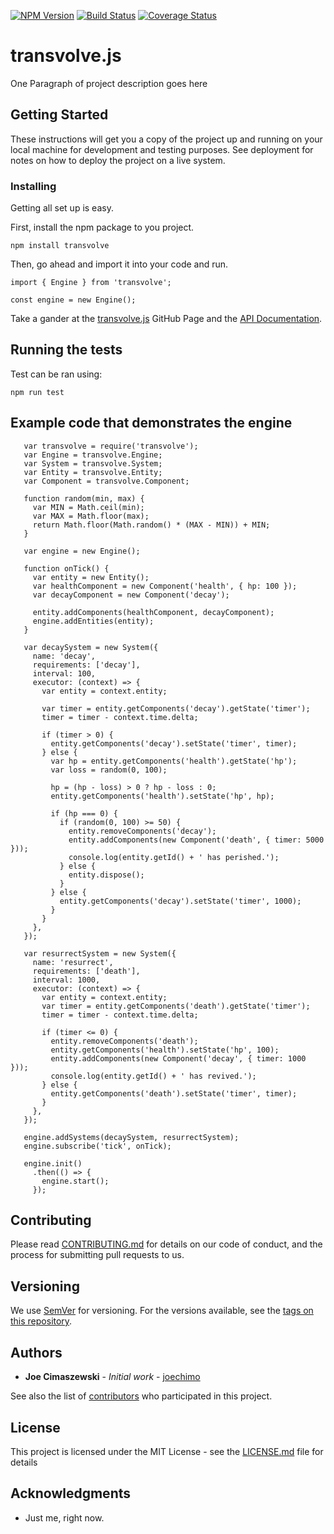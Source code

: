 [![NPM Version](https://badge.fury.io/js/transvolve.svg)](https://npmjs.org/packages/transvolve) [![Build Status](https://travis-ci.org/joechimo/transvolve.svg?branch=master)](https://travis-is.org/joechimo/transvolve) [![Coverage Status](https://coveralls.io/repos/github/joechimo/transvolve/badge.svg?branch=master)](https://coveralls.io/github/joechimo/transvolve)

# transvolve.js

One Paragraph of project description goes here

## Getting Started

These instructions will get you a copy of the project up and running on your local machine for development and testing purposes. See deployment for notes on how to deploy the project on a live system.

### Installing

Getting all set up is easy.

First, install the npm package to you project.

```
npm install transvolve
```

Then, go ahead and import it into your code and run.

```
import { Engine } from 'transvolve';

const engine = new Engine();
```

Take a gander at the [transvolve.js](https://joechimo.github.io/transvolve/) GitHub Page and the [API Documentation](https://joechimo.github.io/transvolve/docs/).

## Running the tests

Test can be ran using:

```
npm run test
```

## Example code that demonstrates the engine

```
   var transvolve = require('transvolve');
   var Engine = transvolve.Engine;
   var System = transvolve.System;
   var Entity = transvolve.Entity;
   var Component = transvolve.Component;
   
   function random(min, max) {
     var MIN = Math.ceil(min);
     var MAX = Math.floor(max);
     return Math.floor(Math.random() * (MAX - MIN)) + MIN;
   }
   
   var engine = new Engine();
   
   function onTick() {
     var entity = new Entity();
     var healthComponent = new Component('health', { hp: 100 });
     var decayComponent = new Component('decay');
   
     entity.addComponents(healthComponent, decayComponent);
     engine.addEntities(entity);
   }
   
   var decaySystem = new System({
     name: 'decay',
     requirements: ['decay'],
     interval: 100,
     executor: (context) => {
       var entity = context.entity;
   
       var timer = entity.getComponents('decay').getState('timer');
       timer = timer - context.time.delta;
   
       if (timer > 0) {
         entity.getComponents('decay').setState('timer', timer);
       } else {
         var hp = entity.getComponents('health').getState('hp');
         var loss = random(0, 100);
   
         hp = (hp - loss) > 0 ? hp - loss : 0;
         entity.getComponents('health').setState('hp', hp);
   
         if (hp === 0) {
           if (random(0, 100) >= 50) {
             entity.removeComponents('decay');
             entity.addComponents(new Component('death', { timer: 5000 }));
             console.log(entity.getId() + ' has perished.');
           } else {
             entity.dispose();
           }
         } else {
           entity.getComponents('decay').setState('timer', 1000);
         }
       }
     },
   });
   
   var resurrectSystem = new System({
     name: 'resurrect',
     requirements: ['death'],
     interval: 1000,
     executor: (context) => {
       var entity = context.entity;
       var timer = entity.getComponents('death').getState('timer');
       timer = timer - context.time.delta;
   
       if (timer <= 0) {
         entity.removeComponents('death');
         entity.getComponents('health').setState('hp', 100);
         entity.addComponents(new Component('decay', { timer: 1000 }));
         console.log(entity.getId() + ' has revived.');
       } else {
         entity.getComponents('death').setState('timer', timer);
       }
     },
   });
   
   engine.addSystems(decaySystem, resurrectSystem);
   engine.subscribe('tick', onTick);
   
   engine.init()
     .then(() => {
       engine.start();
     });
```

## Contributing

Please read [CONTRIBUTING.md](https://gist.github.com/PurpleBooth/b24679402957c63ec426) for details on our code of conduct, and the process for submitting pull requests to us.

## Versioning

We use [SemVer](http://semver.org/) for versioning. For the versions available, see the [tags on this repository](https://github.com/your/project/tags). 

## Authors

* **Joe Cimaszewski** - *Initial work* - [joechimo](https://github.com/joechimo)

See also the list of [contributors](https://github.com/your/project/contributors) who participated in this project.

## License

This project is licensed under the MIT License - see the [LICENSE.md](LICENSE.md) file for details

## Acknowledgments

* Just me, right now.
